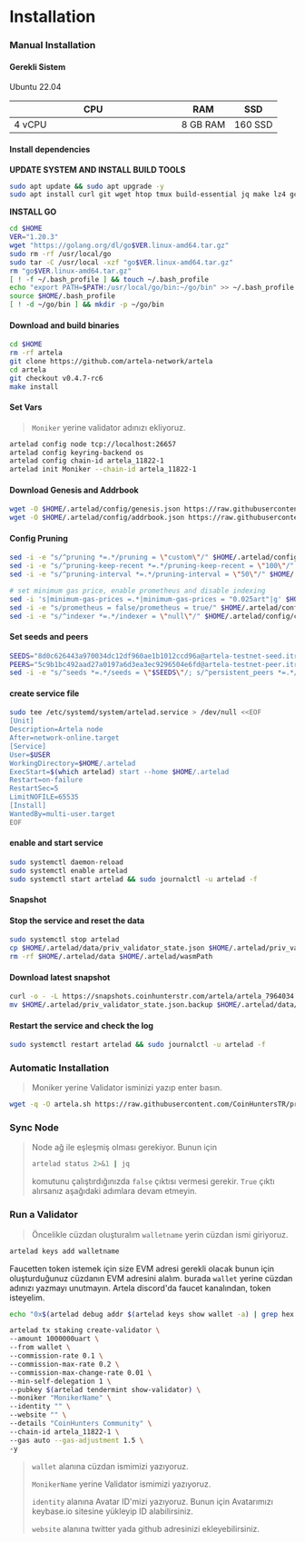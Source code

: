 # Installation

### Manual Installation <a href="#installation" id="installation"></a>

#### Gerekli Sistem <a href="#install-dependencies" id="install-dependencies"></a>

Ubuntu 22.04

<table><thead><tr><th width="279">CPU</th><th>RAM</th><th>SSD</th></tr></thead><tbody><tr><td>4 vCPU</td><td>8 GB RAM</td><td>160 SSD</td></tr></tbody></table>

#### Install dependencies <a href="#install-dependencies" id="install-dependencies"></a>

**UPDATE SYSTEM AND INSTALL BUILD TOOLS**

```bash
sudo apt update && sudo apt upgrade -y
sudo apt install curl git wget htop tmux build-essential jq make lz4 gcc unzip -y
```

**INSTALL GO**

```bash
cd $HOME
VER="1.20.3"
wget "https://golang.org/dl/go$VER.linux-amd64.tar.gz"
sudo rm -rf /usr/local/go
sudo tar -C /usr/local -xzf "go$VER.linux-amd64.tar.gz"
rm "go$VER.linux-amd64.tar.gz"
[ ! -f ~/.bash_profile ] && touch ~/.bash_profile
echo "export PATH=$PATH:/usr/local/go/bin:~/go/bin" >> ~/.bash_profile
source $HOME/.bash_profile
[ ! -d ~/go/bin ] && mkdir -p ~/go/bin   
```

#### Download and build binaries <a href="#download-and-build-binaries" id="download-and-build-binaries"></a>

```bash
cd $HOME
rm -rf artela
git clone https://github.com/artela-network/artela
cd artela
git checkout v0.4.7-rc6
make install
```

#### Set Vars

> `Moniker` yerine validator adınızı ekliyoruz.

```bash
artelad config node tcp://localhost:26657
artelad config keyring-backend os
artelad config chain-id artela_11822-1
artelad init Moniker --chain-id artela_11822-1
```

#### Download Genesis and Addrbook

```bash
wget -O $HOME/.artelad/config/genesis.json https://raw.githubusercontent.com/CoinHuntersTR/props/main/Artela/genesis.json
wget -O $HOME/.artelad/config/addrbook.json https://raw.githubusercontent.com/CoinHuntersTR/props/main/Artela/addrbook.json
```

#### Config Pruning

```bash
sed -i -e "s/^pruning *=.*/pruning = \"custom\"/" $HOME/.artelad/config/app.toml
sed -i -e "s/^pruning-keep-recent *=.*/pruning-keep-recent = \"100\"/" $HOME/.artelad/config/app.toml
sed -i -e "s/^pruning-interval *=.*/pruning-interval = \"50\"/" $HOME/.artelad/config/app.toml

# set minimum gas price, enable prometheus and disable indexing
sed -i 's|minimum-gas-prices =.*|minimum-gas-prices = "0.025art"|g' $HOME/.artelad/config/app.toml
sed -i -e "s/prometheus = false/prometheus = true/" $HOME/.artelad/config/config.toml
sed -i -e "s/^indexer *=.*/indexer = \"null\"/" $HOME/.artelad/config/config.toml
```

#### Set seeds and peers

```bash
SEEDS="8d0c626443a970034dc12df960ae1b1012ccd96a@artela-testnet-seed.itrocket.net:30656"
PEERS="5c9b1bc492aad27a0197a6d3ea3ec9296504e6fd@artela-testnet-peer.itrocket.net:30656,c3a0fba453eaf36a5c0d947b1a0dd9a947021781@31.220.87.218:26656,51f9fbb10f25dc50d7d2889ca822c927f7285b30@38.242.134.178:3456,8b7197aef087a286bdb16ea576f193958dc60f6c@173.212.240.21:45656,77240cdc1ca4d2f1443d353db09feff32a05f5fc@109.199.101.235:3456,2d05a43b48a3b0a83d098e40550e6d3c7b54f2e3@89.23.121.197:26656,196bc7b37309b3cf07a7b6f38cfafa43a81836c8@86.48.24.249:3456,a17c20532ade4da93bf79584e09966c0435e77ed@223.16.180.226:3456,8f85b1daa2b07001b2697829d3a86d056ec507f5@85.190.243.182:3456,8d5fd4e7f9a6c6ec7ee3bd05f0dbccf0bb4e7545@185.216.177.253:3456,1328a4b6bab05f261666aa9dd050d37dd5e42e71@38.242.201.217:45656,e0c08d7623b2a0dc5d37e01e201055c00fff6b9d@5.189.162.179:45656,722349c6f2be613fa6d74cdea7676db84da1f4db@202.61.201.254:3456,9bf0f78376f849e4c463232831d9f90864dc5e9c@109.199.105.150:25656,7fe7f73d4282f23136381ba9e8c5c606d6142174@202.61.229.11:3456,f8d09c28488760222ccfd2b0573278cf07090f2c@38.242.198.48:26656,34eb2e37fc33916c660d5a33a083fe7ddad77c34@89.58.55.104:3456,7893e0c798777d7fed32c0e516142cd25a2d79bc@173.249.36.218:25656,64fb37ba44085f78623b8c13f0aa12a479abce15@89.58.4.216:3456,1a64252bf8fa13a579fde10dfc0a07983340b64f@109.199.98.252:3456,7b3ec6b973718197393e59c59457bf8a43d69ba7@207.180.201.34:25656,ded3523e5482756e9ad1af15e8e77441758d84b7@152.53.46.83:3456,032df070c8abbc3c932d1c45bc0229cee42f1aae@143.198.120.40:3456,485d190a26ab77a0033b260b906a635185dd6f29@81.0.218.145:3456,9a3b4090f04393e9bed38caa03e791bf9b626733@207.180.222.233:25656,314c19013e9163880464074d3bce641b29bbbf45@185.216.178.115:3456,abbdd49907e2712cb0e97411c7af6b175e3df193@46.38.233.14:3456,e75731bea99f66e70bc6e5500edd7c32b67d744a@46.38.234.173:3456,40731967db351a536411c2ba63674bd0f986178d@210.209.241.155:3456,cb819317d418b587cf6cdf64dbcab8fd17747317@94.72.101.228:3456,d4ed29b7305acebbd4d9b09b8c0a1b282c40eeee@207.180.239.208:25656,3bdefb4715e78ef0df908cab3686137a8bbee830@173.249.15.201:25656,16fb76df7d89c95ea034d8c3b3a4adae7275ca95@195.26.249.61:3456,760f8de528fefccb62e742f253820fc91593b221@95.217.7.7:30656,bd6564af6edf4693c0a0da976bc75559a83e48bd@173.249.19.35:25656,31582a1e8ee7276e9a669dcfb609e2d4f47b029b@193.164.4.110:45656,2d68fc025d76d2312f7dd0e8a81a9c18ddf35d98@49.12.60.232:26656,1a46d742677398b82c94bca437895994f42ec73c@37.60.251.211:27656,c6c019048cfb3e0605d6fdc095593f3d7118476e@202.61.226.0:3456,9ace11332adb580c5e9c2374f67912257e06b132@109.199.105.143:25656,f896f3bc44d93276cd2567f71bde22d95dc31f8f@38.242.142.199:23456,2301d24d2fc3d24e5ffc738cd566b91645285b4d@202.61.251.119:3456,e558fe31993005a10cc31bd03832cab654b7e91f@45.157.177.49:3456,f17c630441f8391089c2b8db3c55ab7d10ddef42@37.221.195.187:3456,776ed7e579e7418b95cb3c1fd0ac32622e08abf0@202.61.193.234:3456,0adf028e6f05562f16a11ceab6190837ef08658c@37.221.195.234:3456,16408ed57fc59c99d8489934e95970fb28a8f3e1@5.189.186.227:25656,38bf2c55c20cd81eba599f3a7f9e57cc87606e96@89.58.42.84:3456,6a3558d74fa964e0431d289b0d94a67561f72de2@85.10.211.120:3456,1c299d3261c5b66383d454c51228ef3c7b62e575@109.199.125.5:26656,55f27297790beba8c0c2a72b412c111ac6dedde1@173.249.29.163:25656,0cb0662c62066ac78473f37673b53fd0bd8c0552@185.233.107.30:3456,d565aa328e3517d73b012e85975c98e44583fd47@193.24.211.121:3456,421a759bd6aaf700ace2c6e85157d0254226ac58@46.38.235.183:3456,32d32a7aa44191cb290dc2983513ff78ce1607f0@209.145.62.79:3456,b77f0acba0d7ae302ad4745fede92115cd47973c@202.61.203.86:3456,57fb3a944263b2bcc3e11b4272afd716c68930f7@94.16.110.148:3456,6f282810194578f46b76ea72dfa684f049bd9c89@45.83.105.135:3456,2961de689034c890e744c5fcffc69e37f63fd233@202.61.237.88:3456,0cabe01a4dfcef4f3105a575a5bea58b0310d7d2@185.252.234.24:3456,d1d43cc7c7aef715957289fd96a114ecaa7ba756@65.21.198.100:23410,4fb0ae560b9db184fa2fd4baef9bce3d2fe405d0@159.203.41.68:3456,698b6b26a926b518e898d61f364ab02a7ba34c0c@152.53.22.117:3456,6bbde25b5a6596895e1e0b8b9d64087c47151ebb@84.21.171.36:3456,d93e20a018655c24433df3336e9b0a31b14dace1@185.163.116.147:3456,ac017a948dbceaa6d32c22bb66526db9ca32aa02@109.199.105.121:25656,f354b9109233b28c893c1e021e4ce3146567af74@194.13.80.26:3456,cb049bd978e3ff0b06afe484892a8e365cb3d341@202.61.227.203:3456,5b77a3513fe0c64d71481465ea18584ee87492e4@173.212.220.218:25656,c0bd8c98fe87619eb13a63ddf2bb15e7da64c80c@66.94.112.163:3456,a543d4bea035cdd94ac359e57ec3b946a02d6ae5@173.212.198.7:3456,97f783daa39cbc9e872a184e9fbbec1a224434f4@202.61.239.113:3456,e5cd9d07b636f94a7d6f0c93b1233ea695e0e750@46.38.238.119:3456,8effff8800a65594d1459e2f49fb6e6544bb0b46@152.53.23.168:3456,bbb7d2c565e8c7c2c2aa460a26b0dfb03e17e5d3@104.32.197.159:3456,b444df551c77f202311bd065744be0a134e6875a@43.153.109.9:3456,0a69a8fa221ca6fa535af468176c165a10de6365@170.64.170.231:3456,e0e8bb86b595283ef87bfb4c0e518572064cf0e3@173.249.40.47:25656,6406e7f15cab6fbcdb47f0a99155ef61fdef6cad@207.180.240.170:25656,7879372819887d27f9c66c9db4769c7f03bb9a18@94.16.115.193:3456,a62f3c76b1c566f13adde27ae010b29f7941537d@173.249.30.136:25656,058fda1a93e2373c547bb43f7cd8f02a398ae491@170.64.173.237:3456,98cf95ceb6fa6b4c895829550b02dfed22142739@123.202.71.232:3456,a9f2fe2606873e3fade9bcdcbbf86e6452fdc2d1@8.219.52.182:26656,4dd77ccc0a3e1109538fb6cca405b06fa1c6f3e8@146.190.246.24:3456,6463b1f377557f2f55db3ae5c6cbe59ea36353f0@202.61.228.221:3456,0b65429c41841108c9bc0738dd585c3d26696687@89.58.58.237:3456,1ca786ddb9535fd51d877374a38a5826b8bf093c@152.53.21.184:3456,dd1753485f6e46cd8ce1bd780e2fbe0bbf5c60c9@37.221.199.185:3456,02b64f78e2a83a1bd9db0589479ca6e74ae827f9@202.61.251.214:3456,cfc5a5834ae85ade9b2ced1735927af89249ab45@161.97.122.190:3456,4fb7c57db112d45aebae0967a7e3698822b725f9@158.220.91.106:3456"
sed -i -e "s/^seeds *=.*/seeds = \"$SEEDS\"/; s/^persistent_peers *=.*/persistent_peers = \"$PEERS\"/" $HOME/.artelad/config/config.toml
```

#### create service file

```bash
sudo tee /etc/systemd/system/artelad.service > /dev/null <<EOF
[Unit]
Description=Artela node
After=network-online.target
[Service]
User=$USER
WorkingDirectory=$HOME/.artelad
ExecStart=$(which artelad) start --home $HOME/.artelad
Restart=on-failure
RestartSec=5
LimitNOFILE=65535
[Install]
WantedBy=multi-user.target
EOF
```

#### enable and start service

```bash
sudo systemctl daemon-reload
sudo systemctl enable artelad
sudo systemctl start artelad && sudo journalctl -u artelad -f
```

#### Snapshot

#### Stop the service and reset the data <a href="#stop-the-service-and-reset-the-data" id="stop-the-service-and-reset-the-data"></a>

```bash
sudo systemctl stop artelad
cp $HOME/.artelad/data/priv_validator_state.json $HOME/.artelad/priv_validator_state.json.backup
rm -rf $HOME/.artelad/data $HOME/.artelad/wasmPath
```

#### Download latest snapshot <a href="#download-latest-snapshot" id="download-latest-snapshot"></a>

```bash
curl -o - -L https://snapshots.coinhunterstr.com/artela/artela_7964034.tar.lz4 | lz4 -c -d - | tar -x -C $HOME/.artelad
mv $HOME/.artelad/priv_validator_state.json.backup $HOME/.artelad/data/priv_validator_state.json
```

#### Restart the service and check the log <a href="#restart-the-service-and-check-the-log" id="restart-the-service-and-check-the-log"></a>

```bash
sudo systemctl restart artelad && sudo journalctl -u artelad -f
```

### Automatic Installation <a href="#auto-installation" id="auto-installation"></a>

> Moniker yerine Validator isminizi yazıp enter basın.

```bash
wget -q -O artela.sh https://raw.githubusercontent.com/CoinHuntersTR/props/main/AutoInstall/artela.sh && chmod +x artela.sh && ./artela.sh
```

### Sync Node

> Node ağ ile eşleşmiş olması gerekiyor. Bunun için&#x20;
>
> ```bash
> artelad status 2>&1 | jq
> ```
>
> &#x20;komutunu çalıştırdığınızda `false` çıktısı vermesi gerekir. `True` çıktı alırsanız aşağıdaki adımlara devam etmeyin.

### Run a Validator

> Öncelikle cüzdan oluşturalım `walletname` yerin cüzdan ismi giriyoruz.&#x20;

```bash
artelad keys add walletname
```

Faucetten token istemek için size EVM adresi gerekli olacak bunun için oluşturduğunuz cüzdanın EVM adresini alalım. burada `wallet` yerine cüzdan adınızı yazmayı unutmayın. Artela discord'da faucet kanalından, token isteyelim.

```bash
echo "0x$(artelad debug addr $(artelad keys show wallet -a) | grep hex | awk '{print $3}')"
```

```bash
artelad tx staking create-validator \
--amount 1000000uart \
--from wallet \
--commission-rate 0.1 \
--commission-max-rate 0.2 \
--commission-max-change-rate 0.01 \
--min-self-delegation 1 \
--pubkey $(artelad tendermint show-validator) \
--moniker "MonikerName" \
--identity "" \
--website "" \
--details "CoinHunters Community" \
--chain-id artela_11822-1 \
--gas auto --gas-adjustment 1.5 \
-y
```

> `wallet` alanına cüzdan ismimizi yazıyoruz.&#x20;
>
> `MonikerName` yerine Validator ismimizi yazıyoruz.
>
> `identity` alanına Avatar ID'mizi yazıyoruz. Bunun için Avatarımızı keybase.io sitesine yükleyip ID alabilirsiniz.&#x20;
>
> `website` alanına twitter yada github adresinizi ekleyebilirsiniz.&#x20;
